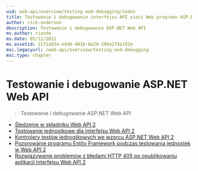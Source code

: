 ```yaml
---
uid: web-api/overview/testing-and-debugging/index
title: Testowanie i debugowanie interfejsu API sieci Web programu ASP.NET | Dokumentacja firmy Microsoft
author: rick-anderson
description: Testowanie i debugowanie ASP.NET Web API
ms.author: riande
ms.date: 05/12/2012
ms.assetid: 31f2a034-e4d0-401b-be29-209a274a192e
msc.legacyurl: /web-api/overview/testing-and-debugging
msc.type: chapter
---
```

<a name="testing-and-debugging-aspnet-web-api"></a>Testowanie i debugowanie ASP.NET Web API
====================
> Testowanie i debugowanie ASP.NET Web API


- [Śledzenie w składniku Web API 2](tracing-in-aspnet-web-api.md)
- [Testowanie jednostkowe dla interfejsu Web API 2](unit-testing-with-aspnet-web-api.md)
- [Kontrolery testów jednostkowych we wzorcu ASP.NET Web API 2](unit-testing-controllers-in-web-api.md)
- [Pozorowanie programu Entity Framework podczas testowania jednostek w Web API 2](mocking-entity-framework-when-unit-testing-aspnet-web-api-2.md)
- [Rozwiązywanie problemów z błędami HTTP 405 po opublikowaniu aplikacji interfejsu Web API 2](troubleshooting-http-405-errors-after-publishing-web-api-applications.md)
